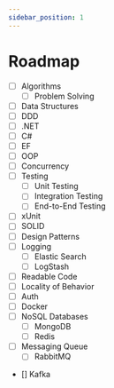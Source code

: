 ```yaml
---
sidebar_position: 1
---
```


# Roadmap

- [ ] Algorithms
  - [ ] Problem Solving
- [ ] Data Structures
- [ ] DDD
- [ ] .NET
- [ ] C#
- [ ] EF
- [ ] OOP
- [ ] Concurrency
- [ ] Testing
  - [ ] Unit Testing
  - [ ] Integration Testing
  - [ ] End-to-End Testing
- [ ] xUnit
- [ ] SOLID
- [ ] Design Patterns
- [ ] Logging
  - [ ] Elastic Search
  - [ ] LogStash
- [ ] Readable Code
- [ ] Locality of Behavior
- [ ] Auth
- [ ] Docker
- [ ] NoSQL Databases
  - [ ] MongoDB
  - [ ] Redis
- [ ] Messaging Queue
  - [ ] RabbitMQ
- [] Kafka
